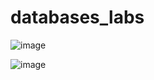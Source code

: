 # databases_labs

![image](https://user-images.githubusercontent.com/93156003/189982153-a1efa3a5-44e2-418f-9b43-9eb8bf866cfa.png)

![image](https://user-images.githubusercontent.com/93156003/189982214-84bb09c8-f369-4122-89f7-905419173641.png)
